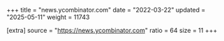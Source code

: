 +++
title = "news.ycombinator.com"
date = "2022-03-22"
updated = "2025-05-11"
weight = 11743

[extra]
source = "https://news.ycombinator.com"
ratio = 64
size = 11
+++
